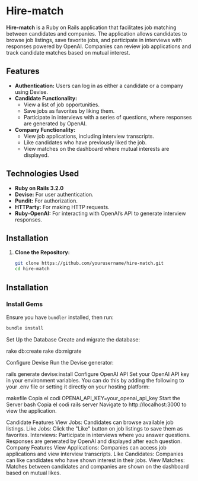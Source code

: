 # Hire-match

**Hire-match** is a Ruby on Rails application that facilitates job matching between candidates and companies. The application allows candidates to browse job listings, save favorite jobs, and participate in interviews with responses powered by OpenAI. Companies can review job applications and track candidate matches based on mutual interest.

## Features

- **Authentication:** Users can log in as either a candidate or a company using Devise.
- **Candidate Functionality:**
  - View a list of job opportunities.
  - Save jobs as favorites by liking them.
  - Participate in interviews with a series of questions, where responses are generated by OpenAI.
- **Company Functionality:**
  - View job applications, including interview transcripts.
  - Like candidates who have previously liked the job.
  - View matches on the dashboard where mutual interests are displayed.

## Technologies Used

- **Ruby on Rails 3.2.0**
- **Devise:** For user authentication.
- **Pundit:** For authorization.
- **HTTParty:** For making HTTP requests.
- **Ruby-OpenAI:** For interacting with OpenAI’s API to generate interview responses.

## Installation

1. **Clone the Repository:**

   ```bash
   git clone https://github.com/yourusername/hire-match.git
   cd hire-match
   ```

## Installation

### Install Gems

Ensure you have `bundler` installed, then run:

```bash
bundle install
```

Set Up the Database
Create and migrate the database:

rake db:create
rake db:migrate

Configure Devise
Run the Devise generator:

rails generate devise:install
Configure OpenAI API
Set your OpenAI API key in your environment variables. You can do this by adding the following to your .env file or setting it directly on your hosting platform:

makefile
Copia el codi
OPENAI_API_KEY=your_openai_api_key
Start the Server
bash
Copia el codi
rails server
Navigate to http://localhost:3000 to view the application.

Candidate Features
View Jobs: Candidates can browse available job listings.
Like Jobs: Click the "Like" button on job listings to save them as favorites.
Interviews: Participate in interviews where you answer questions. Responses are generated by OpenAI and displayed after each question.
Company Features
View Applications: Companies can access job applications and view interview transcripts.
Like Candidates: Companies can like candidates who have shown interest in their jobs.
View Matches: Matches between candidates and companies are shown on the dashboard based on mutual likes.
